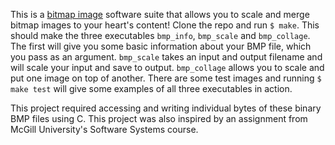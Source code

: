 This is a [bitmap image](https://en.wikipedia.org/wiki/BMP_file_format) software suite that allows you to scale and merge bitmap images to your heart's content! Clone the repo and run `$ make`. This should make the three executables `bmp_info`, `bmp_scale` and `bmp_collage`. The first will give you some basic information about your BMP file, which you pass as an argument. `bmp_scale` takes an input and output filename and will scale your input and save to output. `bmp_collage` allows you to scale and put one image on top of another. There are some test images and running `$ make test` will give some examples of all three executables in action.

This project required accessing and writing individual bytes of these binary BMP files using C. This project was also inspired by an assignment from McGill University's Software Systems course.
